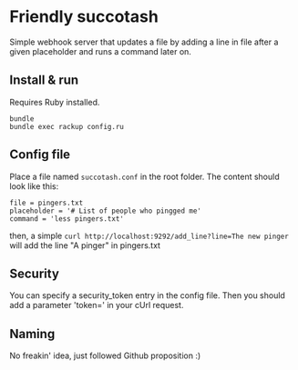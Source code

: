 Friendly succotash
==================

Simple webhook server that updates a file by adding a line in file after a given placeholder and runs a command later on.

Install & run
-------------

Requires Ruby installed.

```shell
bundle
bundle exec rackup config.ru
```

Config file
-----------

Place a file named ``succotash.conf`` in the root folder. The content should look like this:

    file = pingers.txt
    placeholder = '# List of people who pingged me'
    command = 'less pingers.txt'

then, a simple ``curl http://localhost:9292/add_line?line=The new pinger`` will add the line "A pinger" in pingers.txt

Security
--------

You can specify a security_token entry in the config file. Then you should add a parameter 'token=<my token>' in your cUrl request.

Naming
------

No freakin' idea, just followed Github proposition :)